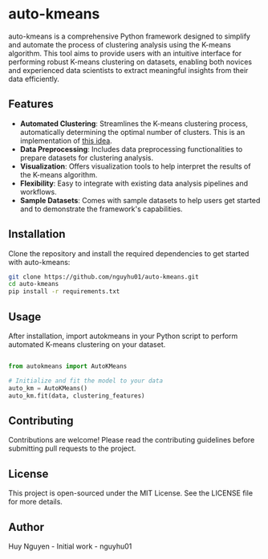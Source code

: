 # auto-kmeans

auto-kmeans is a comprehensive Python framework designed to simplify and automate the process of clustering analysis using the K-means algorithm. This tool aims to provide users with an intuitive interface for performing robust K-means clustering on datasets, enabling both novices and experienced data scientists to extract meaningful insights from their data efficiently.

## Features

- **Automated Clustering**: Streamlines the K-means clustering process, automatically determining the optimal number of clusters. This is an implementation of [this idea](https://towardsdatascience.com/an-approach-for-choosing-number-of-clusters-for-k-means-c28e614ecb2c).
- **Data Preprocessing**: Includes data preprocessing functionalities to prepare datasets for clustering analysis.
- **Visualization**: Offers visualization tools to help interpret the results of the K-means algorithm.
- **Flexibility**: Easy to integrate with existing data analysis pipelines and workflows.
- **Sample Datasets**: Comes with sample datasets to help users get started and to demonstrate the framework's capabilities.

## Installation

Clone the repository and install the required dependencies to get started with auto-kmeans:

```bash
git clone https://github.com/nguyhu01/auto-kmeans.git
cd auto-kmeans
pip install -r requirements.txt
```

## Usage
After installation, import autokmeans in your Python script to perform automated K-means clustering on your dataset.

```python

from autokmeans import AutoKMeans

# Initialize and fit the model to your data
auto_km = AutoKMeans()
auto_km.fit(data, clustering_features)

```
## Contributing
Contributions are welcome! Please read the contributing guidelines before submitting pull requests to the project.

## License
This project is open-sourced under the MIT License. See the LICENSE file for more details.

## Author
Huy Nguyen - Initial work - nguyhu01